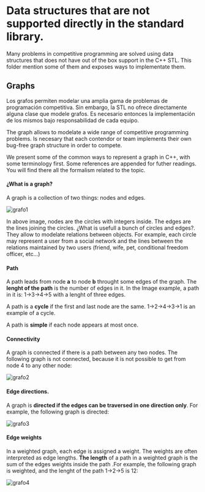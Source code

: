 # Data structures that are not supported directly in the standard library.

Many problems in competitive programming are solved using data structures that does not
have out of the box support in the C++ STL. This folder mention some of them and exposes
ways to implementate them.

## Graphs

Los grafos permiten modelar una amplia gama de problemas de programación competitiva.
Sin embargo, la STL no ofrece directamente alguna clase que modele grafos. Es necesario
entonces la implementación de los mismos bajo responsabilidad de cada equipo.

The graph allows to modelate a wide range of competitive programming problems.
Is necesary that each contendor or team implements their own bug-free graph structure
in order to compete.

We present some of the common ways to represent a graph in C++, with some terminology first.
Some references are appended for futher readings. You will find there all the formalism related to the topic.

#### ¿What is a graph?

A graph is a collection of two things: nodes and edges.

![grafo1](/images/grafo1.png)

In above image, nodes are the circles with integers inside. The edges are the lines joining the circles. ¿What is usefull a bunch of circles and edges?. They allow to modelate relations between objects. For example, each circle may represent a user from a social network and the lines between the relations maintained by two users (friend, wife, pet, conditional freedom officer, etc...)

#### Path
A path leads from node **a** to node **b** throught some edges of the graph. The **lenght of the path** is the number of edges in it. In the Image example, a path in it is: 1->3->4->5 with a lenght of three edges.

A path is a **cycle** if the first and last node are the same. 1->2->4->3->1 is an example of a cycle.

A path is **simple** if each node appears at most once.

#### Connectivity

A graph is connected if there is a path between any two nodes.
The following graph is not connected, because it is not possible to get from
node 4 to any other node:

![grafo2](/images/grafo2.png)

#### Edge directions.

A graph is **directed if the edges can be traversed in one direction only**. For
example, the following graph is directed:

![grafo3](/images/grafo3.png)

#### Edge weights

In a weighted graph, each edge is assigned a weight. The weights are often
interpreted as edge lengths. **The length** of a path in a weighted graph is the sum of
the edges weights inside the path .For example, the following graph is weighted, and the lenght of the path 1->2->5 is 12:

![grafo4](/images/grafo4.png)
